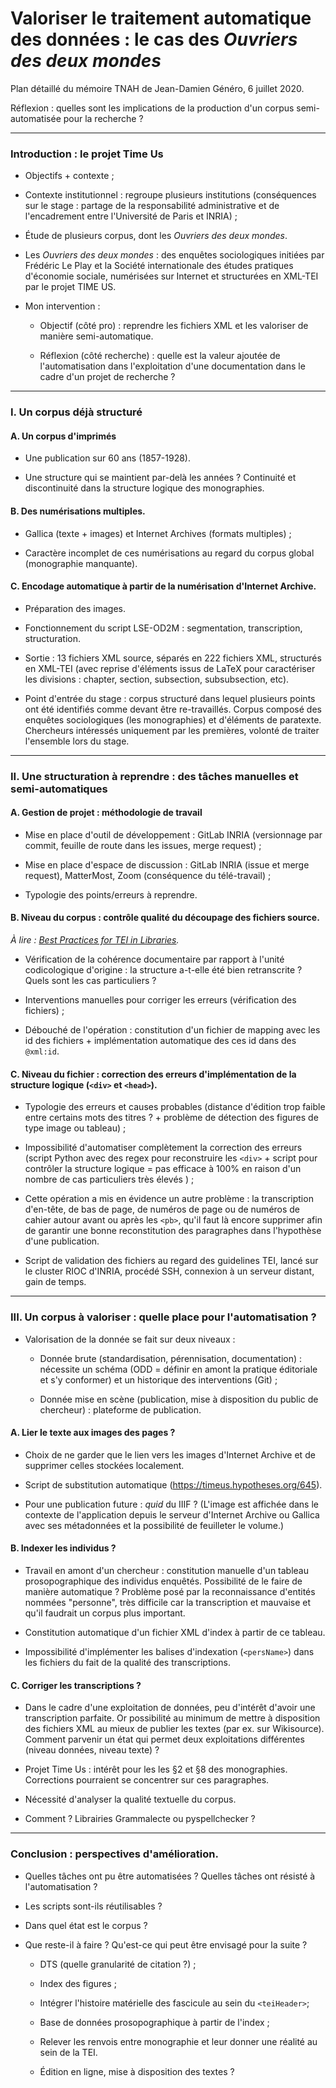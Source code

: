 # Valoriser le traitement automatique des données : le cas des *Ouvriers des deux mondes*

Plan détaillé du mémoire TNAH de Jean-Damien Généro, 6 juillet 2020.

Réflexion : quelles sont les implications de la production d'un corpus semi-automatisée pour la recherche ?

---

### Introduction : le projet Time Us

- Objectifs + contexte ;

- Contexte institutionnel : regroupe plusieurs institutions (conséquences sur le stage : partage de la responsabilité administrative et de l'encadrement entre l'Université de Paris et INRIA) ;

- Étude de plusieurs corpus, dont les *Ouvriers des deux mondes*.

- Les *Ouvriers des deux mondes* : des enquêtes sociologiques initiées par Frédéric Le Play et la Société internationale des études pratiques d'économie sociale, numérisées sur Internet et structurées en XML-TEI par le projet TIME US.

- Mon intervention : 

  - Objectif (côté pro) : reprendre les fichiers XML et les valoriser de manière semi-automatique.
  
  - Réflexion (côté recherche) : quelle est la valeur ajoutée de l'automatisation dans l'exploitation d'une documentation dans le cadre d'un projet de recherche ? 
  
---

### I. Un corpus déjà structuré

#### A. Un corpus d'imprimés

  - Une publication sur 60 ans (1857-1928).
  
  - Une structure qui se maintient par-delà les années ? Continuité et discontinuité dans la structure logique des monographies.

#### B. Des numérisations multiples.

  - Gallica (texte + images) et Internet Archives (formats multiples) ;
  
  - Caractère incomplet de ces numérisations au regard du corpus global (monographie manquante).

#### C. Encodage automatique à partir de la numérisation d'Internet Archive. 

  - Préparation des images.

  - Fonctionnement du script LSE-OD2M : segmentation, transcription, structuration.
  
  - Sortie : 13 fichiers XML source, séparés en 222 fichiers XML, structurés en XML-TEI  (avec reprise d'éléments issus de LaTeX pour caractériser les divisions : chapter, section, subsection, subsubsection, etc).
  
  - Point d'entrée du stage : corpus structuré dans lequel plusieurs points ont été identifiés comme devant être re-travaillés. Corpus composé des enquêtes sociologiques (les monographies) et d'éléments de paratexte. Chercheurs intéressés uniquement par les premières, volonté de traiter l'ensemble lors du stage.

---
  
### II. Une structuration à reprendre : des tâches manuelles et semi-automatiques

#### A. Gestion de projet : méthodologie de travail

  - Mise en place d'outil de développement : GitLab INRIA (versionnage par commit, feuille de route dans les issues, merge request) ;
  
  - Mise en place d'espace de discussion : GitLab INRIA (issue et merge request), MatterMost, Zoom (conséquence du télé-travail) ;
  
  - Typologie des points/erreurs à reprendre.

#### B. Niveau du corpus : contrôle qualité du découpage des fichiers source.

*À lire : [Best Practices for TEI in Libraries](https://tei-c.org/extra/teiinlibraries/4.0.0/bptl-driver.html).*

  - Vérification de la cohérence documentaire par rapport à l'unité codicologique d'origine : la structure a-t-elle été bien retranscrite ? Quels sont les cas particuliers ? 

  - Interventions manuelles pour corriger les erreurs (vérification des fichiers) ;
  
  - Débouché de l'opération : constitution d'un fichier de mapping avec les id des fichiers + implémentation automatique des ces id dans des `@xml:id`.

#### C. Niveau du fichier : correction des erreurs d'implémentation de la structure logique (`<div>` et `<head>`).

  - Typologie des erreurs et causes probables (distance d'édition trop faible entre certains mots des titres ? + problème de détection des figures de type image ou tableau) ;
  
  - Impossibilité d'automatiser complètement la correction des erreurs (script Python avec des regex pour reconstruire les `<div>` + script pour contrôler la structure logique = pas efficace à 100% en raison d'un nombre de cas particuliers très élevés ) ;
  
  - Cette opération a mis en évidence un autre problème : la transcription d'en-tête, de bas de page, de numéros de page ou de numéros de cahier autour avant ou après les `<pb>`, qu'il faut là encore supprimer afin de garantir une bonne reconstitution des paragraphes dans l'hypothèse d'une publication.
  
  - Script de validation des fichiers au regard des guidelines TEI, lancé sur le cluster RIOC d'INRIA, procédé SSH, connexion à un serveur distant, gain de temps.
  
---

### III. Un corpus à valoriser : quelle place pour l'automatisation ?

- Valorisation de la donnée se fait sur deux niveaux :

  - Donnée brute (standardisation, pérennisation, documentation) : nécessite un schéma (ODD = définir en amont la pratique éditoriale et s'y conformer) et un historique des interventions (Git) ;
  
  - Donnée mise en scène (publication, mise à disposition du public de chercheur) : plateforme de publication.

#### A. Lier le texte aux images des pages ? 

  - Choix de ne garder que le lien vers les images d'Internet Archive et de supprimer celles stockées localement.
  
  - Script de substitution automatique (https://timeus.hypotheses.org/645).
  
  - Pour une publication future : *quid* du IIIF ? (L'image est affichée dans le contexte de l'application depuis le serveur d'Internet Archive ou Gallica avec ses métadonnées et la possibilité de feuilleter le volume.)

#### B. Indexer les individus ?

  - Travail en amont d'un chercheur : constitution manuelle d'un tableau prosopographique des individus enquêtés. Possibilité de le faire de manière automatique ? Problème posé par la reconnaissance d'entités nommées "personne", très difficile car la transcription et mauvaise et qu'il faudrait un corpus plus important.

  - Constitution automatique d'un fichier XML d'index à partir de ce tableau.
  
  - Impossibilité d'implémenter les balises d'indexation (`<persName>`) dans les fichiers du fait de la qualité des transcriptions.
  
#### C. Corriger les transcriptions ?

  - Dans le cadre d'une exploitation de données, peu d'intérêt d'avoir une transcription parfaite. Or possibilité au minimum de mettre à disposition des fichiers XML au mieux de publier les textes (par ex. sur Wikisource). Comment parvenir un état qui permet deux exploitations différentes (niveau données, niveau texte) ?
  
  - Projet Time Us : intérêt pour les les §2 et §8 des monographies. Corrections pourraient se concentrer sur ces paragraphes.
  
  - Nécessité d'analyser la qualité textuelle du corpus.
  
  - Comment ? Librairies Grammalecte ou pyspellchecker ?

---

### Conclusion : perspectives d'amélioration.

  - Quelles tâches ont pu être automatisées ? Quelles tâches ont résisté à l'automatisation ?
  
  - Les scripts sont-ils réutilisables ?
  
  - Dans quel état est le corpus ?
  
  - Que reste-il à faire ? Qu'est-ce qui peut être envisagé pour la suite ?

    - DTS (quelle granularité de citation ?) ;
  
    - Index des figures ;
  
    - Intégrer l'histoire matérielle des fascicule au sein du `<teiHeader>`;
  
    - Base de données prosopographique à partir de l'index ;
  
    - Relever les renvois entre monographie et leur donner une réalité au sein de la TEI.
  
    - Édition en ligne, mise à disposition des textes ?
